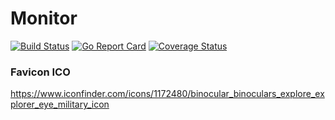 # Monitor

[![Build Status](https://travis-ci.org/miclle/observer.svg?branch=master)](https://travis-ci.org/miclle/observer)
[![Go Report Card](https://goreportcard.com/badge/github.com/miclle/observer)](https://goreportcard.com/report/github.com/miclle/observer)
[![Coverage Status](https://coveralls.io/repos/github/miclle/observer/badge.svg?branch=master)](https://coveralls.io/github/miclle/observer?branch=master)


### Favicon ICO
https://www.iconfinder.com/icons/1172480/binocular_binoculars_explore_explorer_eye_military_icon
